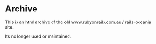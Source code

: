# Archive

This is an html archive of the old www.rubyonrails.com.au / rails-oceania site.

Its no longer used or maintained.